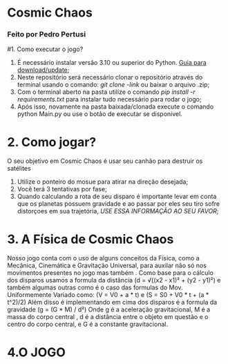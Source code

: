 # Cosmic Chaos
### Feito por Pedro Pertusi

#1. Como executar o jogo?

1. É necessário instalar versão 3.10 ou superior do Python. [Guia para download/update](https://www.youtube.com/watch?v=pDBnCDuL-dc&vl=pt);
2. Neste repositório será necessário clonar o repositório através do terminal usando o comando: *git clone -link* ou baixar o arquivo .zip;
4. Com o terminal aberto na pasta utilize o comando *pip install -r requirements.txt* para instalar tudo necessário para rodar o jogo;
5. Após isso, novamente na pasta baixada/clonada execute o comando python Main.py ou use o botão de executar se disponível.

# 2. Como jogar?

O seu objetivo em Cosmic Chaos é usar seu canhão para destruir os satélites
1. Utilize o ponteiro do mosue para atirar na direção desejada;
2. Você terá 3 tentativas por fase;
3. Quando calculando a rota de seu disparo é importante levar em conta que os planetas possuem gravidade e ao passar por eles seu tiro sofre distorçoes em sua trajetória, *USE ESSA INFORMAÇÃO AO SEU FAVOR*;

# 3. A Física de Cosmic Chaos

Nosso jogo conta com o uso de alguns conceitos da Física, como a Mecânica, Cinemática e Gravitação Universal, para auxilar não só nos movimentos presentes no jogo mas também . Como base para o cálculo dos disparos usamos a formula da distância (d = √((x2 - x1)² + (y2 - y1)²) e também algumas outras como é o caso das formulas do Mov. Uniformemente Variado como: (V = V0 + a * t) e (S = S0 + V0 * t + (a * t^2)/2)
Além disso é implementando em cima dos disparos é a formula da gravidade (g = (G * M) / d²) Onde g é a aceleração gravitacional, M é a massa do corpo central , d é a distância entre o objeto em questão e o centro do corpo central, e G é a constante gravitacional.

# 4.O JOGO
